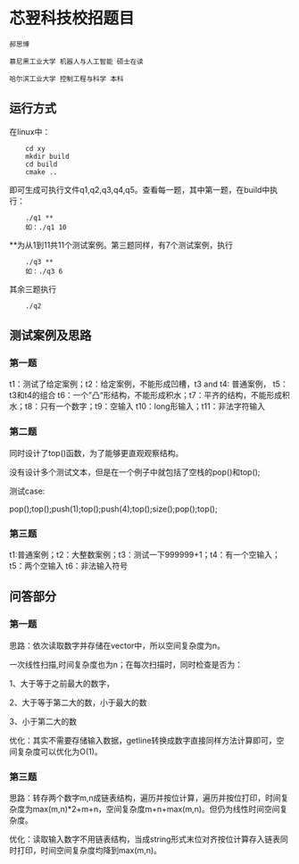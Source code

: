 # 芯翌科技校招题目

    郝思博 
    
    慕尼黑工业大学 机器人与人工智能 硕士在读

    哈尔滨工业大学 控制工程与科学 本科
    
## 运行方式

在linux中：

```
    cd xy
    mkdir build
    cd build
    cmake ..
```

即可生成可执行文件q1,q2,q3,q4,q5。查看每一题，其中第一题，在build中执行：

```
    ./q1 **
    如：./q1 10
```

**为从1到11共11个测试案例。第三题同样，有7个测试案例，执行

```
    ./q3 **
    如：./q3 6
```

其余三题执行


```
    ./q2
```

## 测试案例及思路

### 第一题

t1：测试了给定案例；t2：给定案例，不能形成凹槽，t3 and t4: 普通案例， t5：t3和t4的组合
t6：一个”凸“形结构，不能形成积水；t7：平齐的结构，不能形成积水；t8：只有一个数字；t9：空输入
t10：long形输入；t11：非法字符输入

### 第二题

同时设计了top()函数，为了能够更直观观察结构。

没有设计多个测试文本，但是在一个例子中就包括了空栈的pop()和top();

测试case:

pop();top();push(1);top();push(4);top();size();pop();top();

### 第三题

t1:普通案例；t2：大整数案例；t3：测试一下999999+1；t4：有一个空输入； t5：两个空输入
t6：非法输入符号

## 问答部分

### 第一题

思路：依次读取数字并存储在vector中，所以空间复杂度为n。

一次线性扫描,时间复杂度也为n；在每次扫描时，同时检查是否为：

1、大于等于之前最大的数字，

2、大于等于第二大的数，小于最大的数

3、小于第二大的数

优化：其实不需要存储输入数据，getline转换成数字直接同样方法计算即可，空间复杂度可以优化为O(1)。

### 第三题

思路：转存两个数字m,n成链表结构，遍历并按位计算，遍历并按位打印，时间复杂度为max(m,n)*2+m+n，空间复杂度m+n+max(m,n)。但仍为线性时间空间复杂度。

优化：读取输入数字不用链表结构，当成string形式末位对齐按位计算存入链表同时打印，时间空间复杂度均降到max(m,n)。